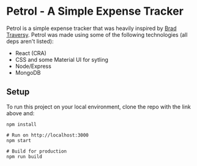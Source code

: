 # Petrol - A Simple Expense Tracker

Petrol is a simple expense tracker that was heavily inspired by [Brad Traversy](https://twitter.com/traversymedia). Petrol was made using some of the following technologies (all deps aren't listed):

- React (CRA)
- CSS and some Material UI for sytling
- Node/Express
- MongoDB

## Setup

To run this project on your local environment, clone the repo with the link above and:

```
npm install

# Run on http://localhost:3000
npm start

# Build for production
npm run build
```

